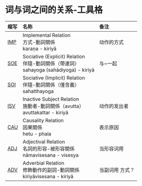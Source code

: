 # 词与词之间的关系-工具格

| 缩写 | 名称 | 备注 |
| :--- | :--- | :--- |
|[IMP](instr-imp.md)|Implemental Relation<br>方式-動詞關係<br>karaṇa - kiriyā| 动作的方式 |
|[SOE](instr-soe.md)|Sociative (Explicit) Relation<br>伴隨-動詞關係（帶連詞）<br>sahayoga (sahādiyoga) - kiriyā| 与~一起 |
|[SOI](instr-soi.md)|Sociative (Implicit) Relation<br>伴隨-動詞關係（僅含義）<br>sahatthayoga| |
|[ISV](instr-isv.md)|Inactive Subject Relation<br>施動者-動詞關係（avutta）<br>avuttakattar - kiriyā| 动作的发出者 |
|[CAU](instr-cau.md)|Causality Relation<br>因果關係<br>hetu - phala| 表示原因  |
|[ADJ](instr-adj.md)|Adjectival Relation<br>名詞的形容-被形容關係<br>nāmavisesana - visesya | 当形容词用 |
|[ADV](instr-adv.md)|Adverbial Relation<br>修飾動作的副詞-動詞關係<br>kiriyāvisesana - kiriyā | 当副词用 方式？ |
